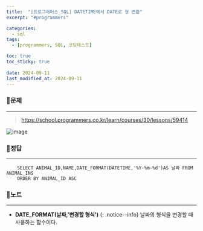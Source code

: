 ```yaml
---
title:  "[프로그래머스_SQL] DATETIME에서 DATE로 형 변환"
excerpt: "#programmers"

categories:
  - sql
tags:
  - [programmers, SQL, 코딩테스트]

toc: true
toc_sticky: true
 
date: 2024-09-11
last_modified_at: 2024-09-11
---
```


### 📜문제
-----
> <https://school.programmers.co.kr/learn/courses/30/lessons/59414>  

![image](https://github.com/user-attachments/assets/b3fce921-aa69-4fd2-a9ef-9d14d8923490)

### 📜정답
-----
```
    SELECT ANIMAL_ID,NAME,DATE_FORMAT(DATETIME,'%Y-%m-%d')AS 날짜 FROM ANIMAL_INS 
    ORDER BY ANIMAL_ID ASC
```

  
### 📜노트
---
* **DATE_FORMAT(날짜,'변경할 형식')**
{: .notice--info}
날짜의 형식을 변경할 때 사용하는 함수이다.

